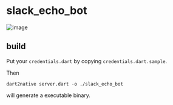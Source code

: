 # slack_echo_bot

![image](https://user-images.githubusercontent.com/11763113/69113481-76bb2500-0ac6-11ea-8684-f7b8a9005aa6.png)


## build

Put your `credentials.dart` by copying `credentials.dart.sample`.

Then

```
dart2native server.dart -o ./slack_echo_bot
```

will generate a executable binary.
